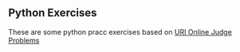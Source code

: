 ## Python Exercises

These are some python pracc exercises based on [URI Online Judge Problems](https://www.urionlinejugde.com.br/)
